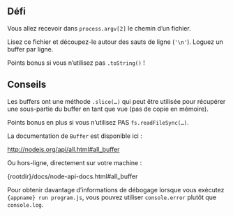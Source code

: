 ## Défi

Vous allez recevoir dans `process.argv[2]` le chemin d’un fichier.

Lisez ce fichier et découpez-le autour des sauts de ligne (`'\n'`).  Loguez un buffer par ligne.

Points bonus si vous n’utilisez pas `.toString()` !

## Conseils

Les buffers ont une méthode `.slice(…)` qui peut être utilisée pour récupérer une sous-partie du buffer en tant que vue (pas de copie en mémoire).

Points bonus en plus si vous n’utilisez PAS `fs.readFileSync(…)`.

La documentation de `Buffer` est disponible ici :

  http://nodejs.org/api/all.html#all_buffer

Ou hors-ligne, directement sur votre machine :

  {rootdir}/docs/node-api-docs.html#all_buffer

Pour obtenir davantage d’informations de débogage lorsque vous exécutez `{appname} run program.js`, vous pouvez utiliser `console.error` plutôt que `console.log`.
